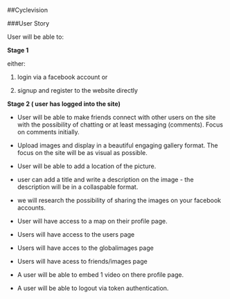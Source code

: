 ##Cyclevision

###User Story


User will be able to:


<strong>Stage 1</strong>

either:

1. login via a facebook account or

2. signup and register to the website directly

<strong>Stage 2 ( user has logged into the site)</strong>

-  User will be able to make friends connect with other users on the site with the possibility of chatting or at least messaging (comments). Focus on comments initially.

- Upload images and display in a beautiful engaging gallery format. The focus on the site will be as visual as possible.

- User will be able to add a location of the picture.  

- user can add a title and write a description on the image - the description will be in a collaspable format.


- we will research the possibility of sharing the images on your facebook accounts.

- User will have access to a map on their profile page.

- Users will have access to the users page

- Users will have acces to the globalimages page

- Users will have acess to friends/images page

- A user will be able to embed 1 video on there profile page. 

- A user will be able to logout via token authentication. 




 
 



 